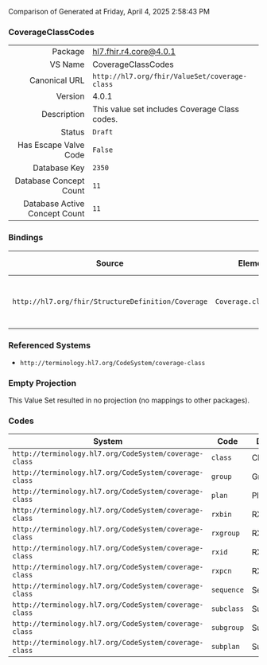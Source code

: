 Comparison of 
Generated at Friday, April 4, 2025 2:58:43 PM

### CoverageClassCodes

|      |     |
| ---: | --- |
| Package | hl7.fhir.r4.core@4.0.1 |
| VS Name | CoverageClassCodes |
| Canonical URL | `http://hl7.org/fhir/ValueSet/coverage-class` |
| Version | 4.0.1 |
| Description | This value set includes Coverage Class codes. |
| Status | `Draft` |
| Has Escape Valve Code | `False` |
| Database Key | `2350` |
| Database Concept Count | `11` |
| Database Active Concept Count | `11` |
### Bindings

| Source | Element | Binding | Strength | Element Short |
| ------ | ------- | ------- | -------- | ------------- |
| `http://hl7.org/fhir/StructureDefinition/Coverage` | `Coverage.class.type` | `http://hl7.org/fhir/ValueSet/coverage-class` | `Extensible` | Type of class such as 'group' or 'plan' |

### Referenced Systems

* `http://terminology.hl7.org/CodeSystem/coverage-class`
### Empty Projection

This Value Set resulted in no projection (no mappings to other packages).

### Codes

| System | Code | Display |
| ------ | ---- | ------- |
| `http://terminology.hl7.org/CodeSystem/coverage-class` | `class` | Class |
| `http://terminology.hl7.org/CodeSystem/coverage-class` | `group` | Group |
| `http://terminology.hl7.org/CodeSystem/coverage-class` | `plan` | Plan |
| `http://terminology.hl7.org/CodeSystem/coverage-class` | `rxbin` | RX BIN |
| `http://terminology.hl7.org/CodeSystem/coverage-class` | `rxgroup` | RX Group |
| `http://terminology.hl7.org/CodeSystem/coverage-class` | `rxid` | RX Id |
| `http://terminology.hl7.org/CodeSystem/coverage-class` | `rxpcn` | RX PCN |
| `http://terminology.hl7.org/CodeSystem/coverage-class` | `sequence` | Sequence |
| `http://terminology.hl7.org/CodeSystem/coverage-class` | `subclass` | SubClass |
| `http://terminology.hl7.org/CodeSystem/coverage-class` | `subgroup` | SubGroup |
| `http://terminology.hl7.org/CodeSystem/coverage-class` | `subplan` | SubPlan |
